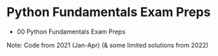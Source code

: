 # Python Fundamentals Exam Preps
- 00 Python Fundamentals Exam Preps

Note: Code from 2021 (Jan-Apr) (& some limited solutions from 2022)
